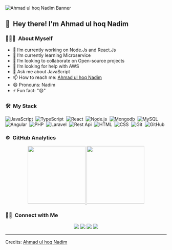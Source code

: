 
![Ahmad ul hoq Nadim Banner](https://media-exp1.licdn.com/dms/image/C5616AQFdkfQ8OkrC3A/profile-displaybackgroundimage-shrink_200_800/0/1649236971869?e=1654732800&v=beta&t=bYg7mPHUk__B1Ri8sS_iOZg4CtIrBcGctcExQSUUFTM)


## 👋 &nbsp;Hey there! I'm Ahmad ul hoq Nadim

### 👨🏻‍💻 &nbsp;About Myself

- 🔭 I’m currently working on Node.Js and React.Js
- 🌱 I’m currently learning Microservice
- 👯 I’m looking to collaborate on Open-source projects
- 🤔 I’m looking for help with AWS
- 💬 Ask me about JavaScript
- 📫 How to reach me: [Ahmad ul hoq Nadim](https://www.linkedin.com/in/ahmad-ul-hoq-nadim-97658bab/)
- 😄 Pronouns: Nadim
- ⚡ Fun fact: "😄"



### 🛠 &nbsp;My Stack

![JavaScript](https://img.shields.io/badge/-JavaScript-05122A?style=flat&logo=javascript)&nbsp;
![TypeScript](https://img.shields.io/badge/-TypeScript-05122A?style=flat&logo=typescript)&nbsp;
![React](https://img.shields.io/badge/-React-05122A?style=flat&logo=react)&nbsp;
![Node.js](https://img.shields.io/badge/-Node.js-05122A?style=flat&logo=node.js)&nbsp;
![Mongodb](https://img.shields.io/badge/-Mongodb-05122A?style=flat&logo=mongodb)&nbsp;
![MySQL](https://img.shields.io/badge/-MySQL-05122A?style=flat&logo=mysql)&nbsp;
![Angular](https://img.shields.io/badge/-Angular-05122A?style=flat&logo=angular)&nbsp;
![PHP](https://img.shields.io/badge/-PHP-05122A?style=flat&logo=php)&nbsp;
![Laravel](https://img.shields.io/badge/-Laravel-05122A?style=flat&logo=laravel)&nbsp;
![Rest Api](https://img.shields.io/badge/-RestApi-05122A?style=flat&logo=restapi)&nbsp;
![HTML](https://img.shields.io/badge/-HTML-05122A?style=flat&logo=HTML5)&nbsp;
![CSS](https://img.shields.io/badge/-CSS-05122A?style=flat&logo=CSS3&logoColor=1572B6)&nbsp;
![Git](https://img.shields.io/badge/-Git-05122A?style=flat&logo=git)&nbsp;
![GitHub](https://img.shields.io/badge/-GitHub-05122A?style=flat&logo=github)&nbsp;

### ⚙️ &nbsp;GitHub Analytics

<p align="center">
<a href="https://github.com/ahmnadim">
  <img height="180em" src="https://github-readme-stats-eight-theta.vercel.app/api?username=ahmnadim&show_icons=true&theme=algolia&include_all_commits=true&count_private=true"/>
  <img height="180em" src="https://github-readme-stats-eight-theta.vercel.app/api/top-langs/?username=ahmnadim&layout=compact&langs_count=8&theme=algolia"/>
</a>
</p>

### 🤝🏻 &nbsp;Connect with Me

<p align="center">
<a href="https://www.linkedin.com/in/ahmad-ul-hoq-nadim-97658bab/"><img src="https://img.shields.io/badge/-Ahmad%20ul%20hoq%20Nadim-0077B5?style=flat&logo=Linkedin&logoColor=white"/></a>
<a href="mailto:ahmnadim.2018@gmail.com"><img src="https://img.shields.io/badge/-ahmnadim.2018@gmail.com-D14836?style=flat&logo=Gmail&logoColor=white"/></a>
<a href="https://www.instagram.com/ahmad_ul_hoq_nadim/"><img src="https://img.shields.io/badge/-@Ahm_nadim-E4405F?style=flat&logo=Instagram&logoColor=white"/></a>
<a href="https://www.facebook.com/nadim.ahmadulhoq/"><img src="https://img.shields.io/badge/-@Ahmad ul hoq Nadim-1877F2?style=flat&logo=Facebook&logoColor=white"/></a>
</p>

-----
Credits: [Ahmad ul hoq Nadim](https://github.com/ahmnadim)


